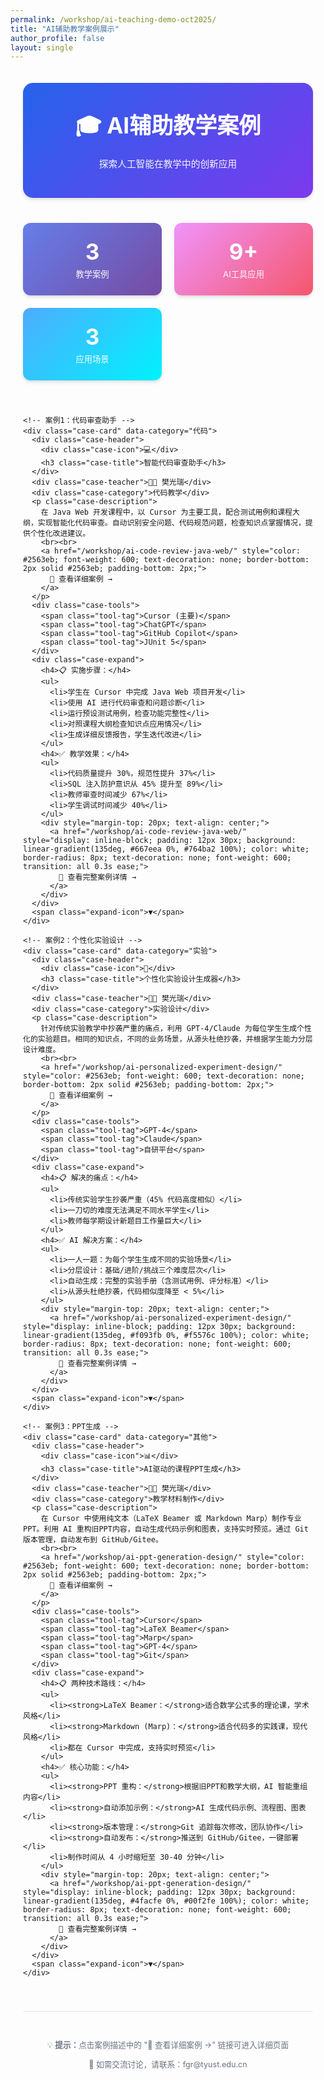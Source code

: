 ```yaml
---
permalink: /workshop/ai-teaching-demo-oct2025/
title: "AI辅助教学案例展示"
author_profile: false
layout: single
---
```


<style>
:root {
  --primary-color: #2563eb;
  --secondary-color: #7c3aed;
  --accent-color: #10b981;
  --dark-bg: #1f2937;
  --light-bg: #f9fafb;
  --card-shadow: 0 4px 6px -1px rgba(0, 0, 0, 0.1), 0 2px 4px -1px rgba(0, 0, 0, 0.06);
}

.workshop-container {
  max-width: 1200px;
  margin: 0 auto;
  padding: 20px;
  font-family: -apple-system, BlinkMacSystemFont, 'Segoe UI', Roboto, 'Helvetica Neue', Arial, sans-serif;
}

.workshop-header {
  text-align: center;
  padding: 40px 20px;
  background: linear-gradient(135deg, var(--primary-color), var(--secondary-color));
  color: white;
  border-radius: 16px;
  margin-bottom: 40px;
  box-shadow: var(--card-shadow);
}

.workshop-header h1 {
  margin: 0 0 10px 0;
  font-size: 2.5em;
  font-weight: 700;
}

.workshop-header p {
  margin: 5px 0;
  font-size: 1.1em;
  opacity: 0.95;
}

.cases-grid {
  display: grid;
  grid-template-columns: repeat(auto-fill, minmax(350px, 1fr));
  gap: 30px;
  margin-bottom: 40px;
}

.case-card {
  background: white;
  border-radius: 12px;
  padding: 25px;
  box-shadow: var(--card-shadow);
  transition: all 0.3s ease;
  border-left: 4px solid var(--primary-color);
  cursor: pointer;
  position: relative;
}

.case-card:hover {
  transform: translateY(-5px);
  box-shadow: 0 20px 25px -5px rgba(0, 0, 0, 0.1), 0 10px 10px -5px rgba(0, 0, 0, 0.04);
}

.case-header {
  display: flex;
  align-items: center;
  gap: 15px;
  margin-bottom: 15px;
}

.case-icon {
  width: 50px;
  height: 50px;
  background: linear-gradient(135deg, var(--primary-color), var(--secondary-color));
  border-radius: 10px;
  display: flex;
  align-items: center;
  justify-content: center;
  font-size: 24px;
  flex-shrink: 0;
}

.case-title {
  font-size: 1.3em;
  font-weight: 700;
  color: var(--dark-bg);
  margin: 0;
}

.case-teacher {
  font-size: 0.9em;
  color: #6b7280;
  margin-bottom: 12px;
}

.case-category {
  display: inline-block;
  padding: 4px 12px;
  background: #dbeafe;
  color: var(--primary-color);
  border-radius: 12px;
  font-size: 0.85em;
  font-weight: 600;
  margin-bottom: 12px;
}

.case-description {
  color: #4b5563;
  line-height: 1.6;
  margin-bottom: 15px;
}

.case-tools {
  display: flex;
  gap: 8px;
  flex-wrap: wrap;
  margin-top: 12px;
}

.tool-tag {
  padding: 4px 10px;
  background: #f3f4f6;
  border-radius: 6px;
  font-size: 0.8em;
  color: #6b7280;
  font-weight: 500;
}

.case-expand {
  margin-top: 15px;
  padding-top: 15px;
  border-top: 1px solid #e5e7eb;
  display: none;
}

.case-card.expanded .case-expand {
  display: block;
  animation: slideDown 0.3s ease;
}

@keyframes slideDown {
  from {
    opacity: 0;
    transform: translateY(-10px);
  }
  to {
    opacity: 1;
    transform: translateY(0);
  }
}

.case-expand h4 {
  color: var(--primary-color);
  margin-top: 10px;
  margin-bottom: 8px;
  font-size: 1em;
}

.case-expand ul {
  margin: 0;
  padding-left: 20px;
  color: #4b5563;
  line-height: 1.8;
}

.expand-icon {
  position: absolute;
  right: 15px;
  bottom: 15px;
  color: var(--primary-color);
  font-size: 1.5em;
  transition: transform 0.3s ease;
}

.case-card.expanded .expand-icon {
  transform: rotate(180deg);
}

.stats-section {
  display: grid;
  grid-template-columns: repeat(auto-fit, minmax(200px, 1fr));
  gap: 20px;
  margin-bottom: 40px;
}

.stat-card {
  background: linear-gradient(135deg, #667eea 0%, #764ba2 100%);
  padding: 25px;
  border-radius: 12px;
  text-align: center;
  color: white;
  box-shadow: var(--card-shadow);
}

.stat-number {
  font-size: 2.5em;
  font-weight: 700;
  margin-bottom: 5px;
}

.stat-label {
  font-size: 0.95em;
  opacity: 0.95;
}

.footer-note {
  text-align: center;
  padding: 30px;
  color: #6b7280;
  font-size: 0.9em;
  border-top: 1px solid #e5e7eb;
  margin-top: 40px;
}

@media (max-width: 768px) {
  .cases-grid {
    grid-template-columns: 1fr;
  }
  
  .workshop-header h1 {
    font-size: 1.8em;
  }
}
</style>

<div class="workshop-container">
  <div class="workshop-header">
    <h1>🎓 AI辅助教学案例</h1>
    <p style="margin-top: 15px; font-size: 1.05em;">探索人工智能在教学中的创新应用</p>
  </div>

  <div class="stats-section">
    <div class="stat-card">
      <div class="stat-number" id="totalCases">3</div>
      <div class="stat-label">教学案例</div>
    </div>
    <div class="stat-card" style="background: linear-gradient(135deg, #f093fb 0%, #f5576c 100%);">
      <div class="stat-number" id="totalTools">9+</div>
      <div class="stat-label">AI工具应用</div>
    </div>
    <div class="stat-card" style="background: linear-gradient(135deg, #4facfe 0%, #00f2fe 100%);">
      <div class="stat-number">3</div>
      <div class="stat-label">应用场景</div>
    </div>
  </div>

  <div class="cases-grid" id="casesGrid">
    
    <!-- 案例1：代码审查助手 -->
    <div class="case-card" data-category="代码">
      <div class="case-header">
        <div class="case-icon">💻</div>
        <h3 class="case-title">智能代码审查助手</h3>
      </div>
      <div class="case-teacher">👨‍🏫 樊光瑞</div>
      <div class="case-category">代码教学</div>
      <p class="case-description">
        在 Java Web 开发课程中，以 Cursor 为主要工具，配合测试用例和课程大纲，实现智能化代码审查。自动识别安全问题、代码规范问题，检查知识点掌握情况，提供个性化改进建议。
        <br><br>
        <a href="/workshop/ai-code-review-java-web/" style="color: #2563eb; font-weight: 600; text-decoration: none; border-bottom: 2px solid #2563eb; padding-bottom: 2px;">
          📖 查看详细案例 →
        </a>
      </p>
      <div class="case-tools">
        <span class="tool-tag">Cursor (主要)</span>
        <span class="tool-tag">ChatGPT</span>
        <span class="tool-tag">GitHub Copilot</span>
        <span class="tool-tag">JUnit 5</span>
      </div>
      <div class="case-expand">
        <h4>📋 实施步骤：</h4>
        <ul>
          <li>学生在 Cursor 中完成 Java Web 项目开发</li>
          <li>使用 AI 进行代码审查和问题诊断</li>
          <li>运行预设测试用例，检查功能完整性</li>
          <li>对照课程大纲检查知识点应用情况</li>
          <li>生成详细反馈报告，学生迭代改进</li>
        </ul>
        <h4>✅ 教学效果：</h4>
        <ul>
          <li>代码质量提升 30%，规范性提升 37%</li>
          <li>SQL 注入防护意识从 45% 提升至 89%</li>
          <li>教师审查时间减少 67%</li>
          <li>学生调试时间减少 40%</li>
        </ul>
        <div style="margin-top: 20px; text-align: center;">
          <a href="/workshop/ai-code-review-java-web/" style="display: inline-block; padding: 12px 30px; background: linear-gradient(135deg, #667eea 0%, #764ba2 100%); color: white; border-radius: 8px; text-decoration: none; font-weight: 600; transition: all 0.3s ease;">
            📖 查看完整案例详情 →
          </a>
        </div>
      </div>
      <span class="expand-icon">▼</span>
    </div>

    <!-- 案例2：个性化实验设计 -->
    <div class="case-card" data-category="实验">
      <div class="case-header">
        <div class="case-icon">🔬</div>
        <h3 class="case-title">个性化实验设计生成器</h3>
      </div>
      <div class="case-teacher">👨‍🏫 樊光瑞</div>
      <div class="case-category">实验设计</div>
      <p class="case-description">
        针对传统实验教学中抄袭严重的痛点，利用 GPT-4/Claude 为每位学生生成个性化的实验题目。相同的知识点，不同的业务场景，从源头杜绝抄袭，并根据学生能力分层设计难度。
        <br><br>
        <a href="/workshop/ai-personalized-experiment-design/" style="color: #2563eb; font-weight: 600; text-decoration: none; border-bottom: 2px solid #2563eb; padding-bottom: 2px;">
          📖 查看详细案例 →
        </a>
      </p>
      <div class="case-tools">
        <span class="tool-tag">GPT-4</span>
        <span class="tool-tag">Claude</span>
        <span class="tool-tag">自研平台</span>
      </div>
      <div class="case-expand">
        <h4>📋 解决的痛点：</h4>
        <ul>
          <li>传统实验学生抄袭严重（45% 代码高度相似）</li>
          <li>一刀切的难度无法满足不同水平学生</li>
          <li>教师每学期设计新题目工作量巨大</li>
        </ul>
        <h4>✅ AI 解决方案：</h4>
        <ul>
          <li>一人一题：为每个学生生成不同的实验场景</li>
          <li>分层设计：基础/进阶/挑战三个难度层次</li>
          <li>自动生成：完整的实验手册（含测试用例、评分标准）</li>
          <li>从源头杜绝抄袭，代码相似度降至 < 5%</li>
        </ul>
        <div style="margin-top: 20px; text-align: center;">
          <a href="/workshop/ai-personalized-experiment-design/" style="display: inline-block; padding: 12px 30px; background: linear-gradient(135deg, #f093fb 0%, #f5576c 100%); color: white; border-radius: 8px; text-decoration: none; font-weight: 600; transition: all 0.3s ease;">
            📖 查看完整案例详情 →
          </a>
        </div>
      </div>
      <span class="expand-icon">▼</span>
    </div>

    <!-- 案例3：PPT生成 -->
    <div class="case-card" data-category="其他">
      <div class="case-header">
        <div class="case-icon">📊</div>
        <h3 class="case-title">AI驱动的课程PPT生成</h3>
      </div>
      <div class="case-teacher">👨‍🏫 樊光瑞</div>
      <div class="case-category">教学材料制作</div>
      <p class="case-description">
        在 Cursor 中使用纯文本（LaTeX Beamer 或 Markdown Marp）制作专业PPT。利用 AI 重构旧PPT内容，自动生成代码示例和图表，支持实时预览。通过 Git 版本管理，自动发布到 GitHub/Gitee。
        <br><br>
        <a href="/workshop/ai-ppt-generation-design/" style="color: #2563eb; font-weight: 600; text-decoration: none; border-bottom: 2px solid #2563eb; padding-bottom: 2px;">
          📖 查看详细案例 →
        </a>
      </p>
      <div class="case-tools">
        <span class="tool-tag">Cursor</span>
        <span class="tool-tag">LaTeX Beamer</span>
        <span class="tool-tag">Marp</span>
        <span class="tool-tag">GPT-4</span>
        <span class="tool-tag">Git</span>
      </div>
      <div class="case-expand">
        <h4>📋 两种技术路线：</h4>
        <ul>
          <li><strong>LaTeX Beamer：</strong>适合数学公式多的理论课，学术风格</li>
          <li><strong>Markdown (Marp)：</strong>适合代码多的实践课，现代风格</li>
          <li>都在 Cursor 中完成，支持实时预览</li>
        </ul>
        <h4>✅ 核心功能：</h4>
        <ul>
          <li><strong>PPT 重构：</strong>根据旧PPT和教学大纲，AI 智能重组内容</li>
          <li><strong>自动添加示例：</strong>AI 生成代码示例、流程图、图表</li>
          <li><strong>版本管理：</strong>Git 追踪每次修改，团队协作</li>
          <li><strong>自动发布：</strong>推送到 GitHub/Gitee，一键部署</li>
          <li>制作时间从 4 小时缩短至 30-40 分钟</li>
        </ul>
        <div style="margin-top: 20px; text-align: center;">
          <a href="/workshop/ai-ppt-generation-design/" style="display: inline-block; padding: 12px 30px; background: linear-gradient(135deg, #4facfe 0%, #00f2fe 100%); color: white; border-radius: 8px; text-decoration: none; font-weight: 600; transition: all 0.3s ease;">
            📖 查看完整案例详情 →
          </a>
        </div>
      </div>
      <span class="expand-icon">▼</span>
    </div>

  </div>

  <div class="footer-note">
    <p>💡 <strong>提示：</strong>点击案例描述中的 "📖 查看详细案例 →" 链接可进入详细页面</p>
    <p>📧 如需交流讨论，请联系：fgr@tyust.edu.cn</p>
  </div>
</div>

<script>
// 卡片展开/收起功能
document.querySelectorAll('.case-card').forEach(card => {
  card.addEventListener('click', function(e) {
    // 防止点击工具标签时触发
    if (e.target.classList.contains('tool-tag')) return;
    
    // 防止点击链接时触发展开/收起
    if (e.target.tagName === 'A' || e.target.closest('a')) return;
    
    this.classList.toggle('expanded');
  });
});

// 动态统计
function updateStats() {
  const totalCases = document.querySelectorAll('.case-card').length;
  document.getElementById('totalCases').textContent = totalCases;
  
  const tools = new Set();
  document.querySelectorAll('.tool-tag').forEach(tag => {
    tools.add(tag.textContent);
  });
  document.getElementById('totalTools').textContent = tools.size + '+';
}

updateStats();

// 添加进入动画
document.addEventListener('DOMContentLoaded', function() {
  const cards = document.querySelectorAll('.case-card');
  cards.forEach((card, index) => {
    card.style.opacity = '0';
    card.style.transform = 'translateY(20px)';
    setTimeout(() => {
      card.style.transition = 'opacity 0.5s ease, transform 0.5s ease';
      card.style.opacity = '1';
      card.style.transform = 'translateY(0)';
    }, index * 100);
  });
});
</script>

